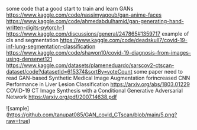 some code that a good start to train and learn GANs
  https://www.kaggle.com/code/nassimyagoub/gan-anime-faces
  https://www.kaggle.com/code/ahmedabdulhamid/gan-generating-hand-written-digits-pytorch-1
  https://www.kaggle.com/discussions/general/247865#1359717
example of cls and segmentation
  https://www.kaggle.com/code/deadskull7/covid-19-inf-lung-segmentation-classification
  https://www.kaggle.com/code/shawon10/covid-19-diagnosis-from-images-using-densenet121
  https://www.kaggle.com/datasets/plameneduardo/sarscov2-ctscan-dataset/code?datasetId=615374&sortBy=voteCount
some paper need to read
  GAN-based Synthetic Medical Image Augmentation forincreased CNN Performance in Liver Lesion Classification
    https://arxiv.org/abs/1803.01229
  COVID-19 CT Image Synthesis with a Conditional Generative Adversarial Network
    https://arxiv.org/pdf/2007.14638.pdf
    
![sample]
(https://github.com/tanupat085/GAN_covid_CTscan/blob/main/5.png?raw=true)
